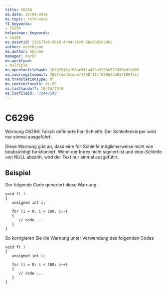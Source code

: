 ```yaml
---
title: C6296
ms.date: 11/04/2016
ms.topic: reference
f1_keywords:
- C6296
helpviewer_keywords:
- C6296
ms.assetid: 226573e0-db18-4c44-8fc6-0bc09d1028bc
author: mikeblome
ms.author: mblome
manager: markl
ms.workload:
- multiple
ms.openlocfilehash: 1b702945a166ae841a47ea5168b971d33bd1a803
ms.sourcegitcommit: 485ffaedb1ade71490f11cf05962add1718945cc
ms.translationtype: MT
ms.contentlocale: de-DE
ms.lasthandoff: 10/16/2019
ms.locfileid: "72447543"
---
```

# <a name="c6296"></a>C6296
Warnung C6296: Falsch definierte For-Schleife: Der Schleifenkörper wird nur einmal ausgeführt.

 Diese Warnung gibt an, dass eine for-Schleife möglicherweise nicht wie beabsichtigt funktioniert. Wenn der Index nicht signiert ist und eine-Schleife von NULL abzählt, wird der Text nur einmal ausgeführt.

## <a name="example"></a>Beispiel
 Der folgende Code generiert diese Warnung:

```
void f( )
{
   unsigned int i;

   for (i = 0; i < 100; i--)
   {
      // code ...
   }
}
```

 So korrigieren Sie die Warnung unter Verwendung des folgenden Codes

```
void f( )
{
   unsigned int i;

   for (i = 0; i < 100; i++)
   {
      // code ...
   }
}
```

